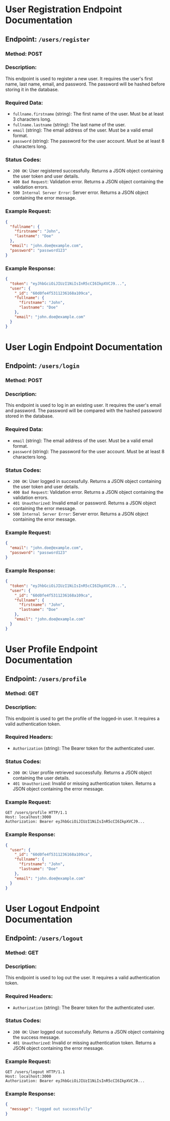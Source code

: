 # User Registration Endpoint Documentation

## Endpoint: `/users/register`

### Method: POST

### Description:
This endpoint is used to register a new user. It requires the user's first name, last name, email, and password. The password will be hashed before storing it in the database.

### Required Data:
- `fullname.firstname` (string): The first name of the user. Must be at least 3 characters long.
- `fullname.lastname` (string): The last name of the user.
- `email` (string): The email address of the user. Must be a valid email format.
- `password` (string): The password for the user account. Must be at least 8 characters long.

### Status Codes:
- `200 OK`: User registered successfully. Returns a JSON object containing the user token and user details.
- `400 Bad Request`: Validation error. Returns a JSON object containing the validation errors.
- `500 Internal Server Error`: Server error. Returns a JSON object containing the error message.

### Example Request:
```json
{
  "fullname": {
    "firstname": "John",
    "lastname": "Doe"
  },
  "email": "john.doe@example.com",
  "password": "password123"
}
```

### Example Response:
```json
{
  "token": "eyJhbGciOiJIUzI1NiIsInR5cCI6IkpXVCJ9...",
  "user": {
    "_id": "60d0fe4f5311236168a109ca",
    "fullname": {
      "firstname": "John",
      "lastname": "Doe"
    },
    "email": "john.doe@example.com"
  }
}
```

# User Login Endpoint Documentation

## Endpoint: `/users/login`

### Method: POST

### Description:
This endpoint is used to log in an existing user. It requires the user's email and password. The password will be compared with the hashed password stored in the database.

### Required Data:
- `email` (string): The email address of the user. Must be a valid email format.
- `password` (string): The password for the user account. Must be at least 8 characters long.

### Status Codes:
- `200 OK`: User logged in successfully. Returns a JSON object containing the user token and user details.
- `400 Bad Request`: Validation error. Returns a JSON object containing the validation errors.
- `401 Unauthorized`: Invalid email or password. Returns a JSON object containing the error message.
- `500 Internal Server Error`: Server error. Returns a JSON object containing the error message.

### Example Request:
```json
{
  "email": "john.doe@example.com",
  "password": "password123"
}
```

### Example Response:
```json
{
  "token": "eyJhbGciOiJIUzI1NiIsInR5cCI6IkpXVCJ9...",
  "user": {
    "_id": "60d0fe4f5311236168a109ca",
    "fullname": {
      "firstname": "John",
      "lastname": "Doe"
    },
    "email": "john.doe@example.com"
  }
}
```
# User Profile Endpoint Documentation

## Endpoint: `/users/profile`

### Method: GET

### Description:
This endpoint is used to get the profile of the logged-in user. It requires a valid authentication token.

### Required Headers:
- `Authorization` (string): The Bearer token for the authenticated user.

### Status Codes:
- `200 OK`: User profile retrieved successfully. Returns a JSON object containing the user details.
- `401 Unauthorized`: Invalid or missing authentication token. Returns a JSON object containing the error message.

### Example Request:
```http
GET /users/profile HTTP/1.1
Host: localhost:3000
Authorization: Bearer eyJhbGciOiJIUzI1NiIsInR5cCI6IkpXVCJ9...
```

### Example Response:
```json
{
  "user": {
    "_id": "60d0fe4f5311236168a109ca",
    "fullname": {
      "firstname": "John",
      "lastname": "Doe"
    },
    "email": "john.doe@example.com"
  }
}
```

# User Logout Endpoint Documentation

## Endpoint: `/users/logout`

### Method: GET

### Description:
This endpoint is used to log out the user. It requires a valid authentication token.

### Required Headers:
- `Authorization` (string): The Bearer token for the authenticated user.

### Status Codes:
- `200 OK`: User logged out successfully. Returns a JSON object containing the success message.
- `401 Unauthorized`: Invalid or missing authentication token. Returns a JSON object containing the error message.

### Example Request:
```http
GET /users/logout HTTP/1.1
Host: localhost:3000
Authorization: Bearer eyJhbGciOiJIUzI1NiIsInR5cCI6IkpXVCJ9...
```

### Example Response:
```json
{
  "message": "logged out successfully"
}
```